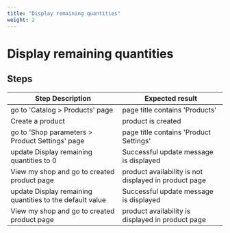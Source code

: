 ```yaml
---
title: "Display remaining quantities"
weight: 2
---
```


# Display remaining quantities
## Steps
| Step Description | Expected result |
| ----- | ----- |
| go to 'Catalog > Products' page | page title contains 'Products' |
| Create a product | product is created |
| go to 'Shop parameters > Product Settings' page | page title contains 'Product Settings' |
| update Display remaining quantities to 0 | Successful update message is displayed |
| View my shop and go to created product page | product availability is not displayed in product page |
| update Display remaining quantities to the default value | Successful update message is displayed |
| View my shop and go to created product page | product availability is displayed in product page |
